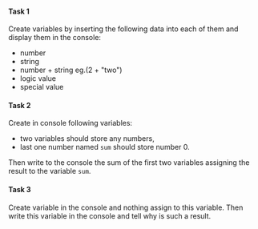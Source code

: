 #### Task 1

Create variables by inserting the following data into each of them and display them in the console:

* number
* string
* number + string eg.(2 + "two")
* logic value
* special value
#### Task 2

Create in console following variables:
* two variables should store any numbers,
* last one number named  ```sum```  should store number 0.

Then write to the console the sum of the first two variables assigning the result to the variable ```sum```.

#### Task 3

Create variable in the console and nothing assign to this variable. Then write this variable in the console and tell why is such a result.